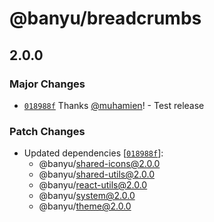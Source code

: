 # @banyu/breadcrumbs

## 2.0.0

### Major Changes

- [`018988f`](https://github.com/muhamien/jala-design/commit/018988f2874ec0a3e8711a0b74d6b647e2e5ae9a) Thanks [@muhamien](https://github.com/muhamien)! - Test release

### Patch Changes

- Updated dependencies [[`018988f`](https://github.com/muhamien/jala-design/commit/018988f2874ec0a3e8711a0b74d6b647e2e5ae9a)]:
  - @banyu/shared-icons@2.0.0
  - @banyu/shared-utils@2.0.0
  - @banyu/react-utils@2.0.0
  - @banyu/system@2.0.0
  - @banyu/theme@2.0.0
